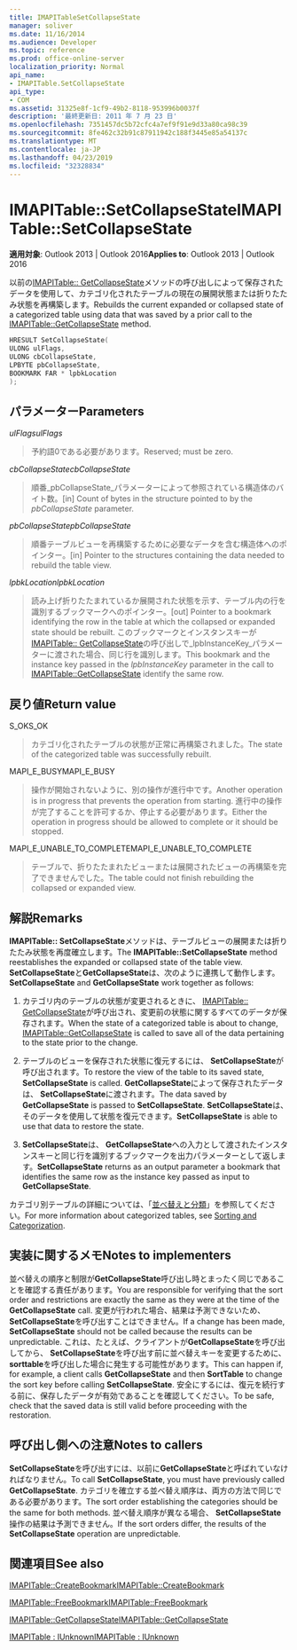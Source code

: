 ```yaml
---
title: IMAPITableSetCollapseState
manager: soliver
ms.date: 11/16/2014
ms.audience: Developer
ms.topic: reference
ms.prod: office-online-server
localization_priority: Normal
api_name:
- IMAPITable.SetCollapseState
api_type:
- COM
ms.assetid: 31325e8f-1cf9-49b2-8118-953996b0037f
description: '最終更新日: 2011 年 7 月 23 日'
ms.openlocfilehash: 7351457dc5b72cfc4a7ef9f91e9d33a80ca98c39
ms.sourcegitcommit: 8fe462c32b91c87911942c188f3445e85a54137c
ms.translationtype: MT
ms.contentlocale: ja-JP
ms.lasthandoff: 04/23/2019
ms.locfileid: "32328834"
---
```

# <a name="imapitablesetcollapsestate"></a><span data-ttu-id="ad7f4-103">IMAPITable::SetCollapseState</span><span class="sxs-lookup"><span data-stu-id="ad7f4-103">IMAPITable::SetCollapseState</span></span>

  
  
<span data-ttu-id="ad7f4-104">**適用対象**: Outlook 2013 | Outlook 2016</span><span class="sxs-lookup"><span data-stu-id="ad7f4-104">**Applies to**: Outlook 2013 | Outlook 2016</span></span> 
  
<span data-ttu-id="ad7f4-105">以前の[IMAPITable:: GetCollapseState](imapitable-getcollapsestate.md)メソッドの呼び出しによって保存されたデータを使用して、カテゴリ化されたテーブルの現在の展開状態または折りたたみ状態を再構築します。</span><span class="sxs-lookup"><span data-stu-id="ad7f4-105">Rebuilds the current expanded or collapsed state of a categorized table using data that was saved by a prior call to the [IMAPITable::GetCollapseState](imapitable-getcollapsestate.md) method.</span></span> 
  
```cpp
HRESULT SetCollapseState(
ULONG ulFlags,
ULONG cbCollapseState,
LPBYTE pbCollapseState,
BOOKMARK FAR * lpbkLocation
);
```

## <a name="parameters"></a><span data-ttu-id="ad7f4-106">パラメーター</span><span class="sxs-lookup"><span data-stu-id="ad7f4-106">Parameters</span></span>

 <span data-ttu-id="ad7f4-107">_ulFlags_</span><span class="sxs-lookup"><span data-stu-id="ad7f4-107">_ulFlags_</span></span>
  
> <span data-ttu-id="ad7f4-108">予約語0である必要があります。</span><span class="sxs-lookup"><span data-stu-id="ad7f4-108">Reserved; must be zero.</span></span>
    
 <span data-ttu-id="ad7f4-109">_cbCollapseState_</span><span class="sxs-lookup"><span data-stu-id="ad7f4-109">_cbCollapseState_</span></span>
  
> <span data-ttu-id="ad7f4-110">順番_pbCollapseState_パラメーターによって参照されている構造体のバイト数。</span><span class="sxs-lookup"><span data-stu-id="ad7f4-110">[in] Count of bytes in the structure pointed to by the  _pbCollapseState_ parameter.</span></span> 
    
 <span data-ttu-id="ad7f4-111">_pbCollapseState_</span><span class="sxs-lookup"><span data-stu-id="ad7f4-111">_pbCollapseState_</span></span>
  
> <span data-ttu-id="ad7f4-112">順番テーブルビューを再構築するために必要なデータを含む構造体へのポインター。</span><span class="sxs-lookup"><span data-stu-id="ad7f4-112">[in] Pointer to the structures containing the data needed to rebuild the table view.</span></span>
    
 <span data-ttu-id="ad7f4-113">_lpbkLocation_</span><span class="sxs-lookup"><span data-stu-id="ad7f4-113">_lpbkLocation_</span></span>
  
> <span data-ttu-id="ad7f4-114">読み上げ折りたたまれているか展開された状態を示す、テーブル内の行を識別するブックマークへのポインター。</span><span class="sxs-lookup"><span data-stu-id="ad7f4-114">[out] Pointer to a bookmark identifying the row in the table at which the collapsed or expanded state should be rebuilt.</span></span> <span data-ttu-id="ad7f4-115">このブックマークとインスタンスキーが[IMAPITable:: GetCollapseState](imapitable-getcollapsestate.md)の呼び出しで_lpbInstanceKey_パラメーターに渡された場合、同じ行を識別します。</span><span class="sxs-lookup"><span data-stu-id="ad7f4-115">This bookmark and the instance key passed in the  _lpbInstanceKey_ parameter in the call to [IMAPITable::GetCollapseState](imapitable-getcollapsestate.md) identify the same row.</span></span> 
    
## <a name="return-value"></a><span data-ttu-id="ad7f4-116">戻り値</span><span class="sxs-lookup"><span data-stu-id="ad7f4-116">Return value</span></span>

<span data-ttu-id="ad7f4-117">S_OK</span><span class="sxs-lookup"><span data-stu-id="ad7f4-117">S_OK</span></span> 
  
> <span data-ttu-id="ad7f4-118">カテゴリ化されたテーブルの状態が正常に再構築されました。</span><span class="sxs-lookup"><span data-stu-id="ad7f4-118">The state of the categorized table was successfully rebuilt.</span></span>
    
<span data-ttu-id="ad7f4-119">MAPI_E_BUSY</span><span class="sxs-lookup"><span data-stu-id="ad7f4-119">MAPI_E_BUSY</span></span> 
  
> <span data-ttu-id="ad7f4-120">操作が開始されないように、別の操作が進行中です。</span><span class="sxs-lookup"><span data-stu-id="ad7f4-120">Another operation is in progress that prevents the operation from starting.</span></span> <span data-ttu-id="ad7f4-121">進行中の操作が完了することを許可するか、停止する必要があります。</span><span class="sxs-lookup"><span data-stu-id="ad7f4-121">Either the operation in progress should be allowed to complete or it should be stopped.</span></span>
    
<span data-ttu-id="ad7f4-122">MAPI_E_UNABLE_TO_COMPLETE</span><span class="sxs-lookup"><span data-stu-id="ad7f4-122">MAPI_E_UNABLE_TO_COMPLETE</span></span> 
  
> <span data-ttu-id="ad7f4-123">テーブルで、折りたたまれたビューまたは展開されたビューの再構築を完了できませんでした。</span><span class="sxs-lookup"><span data-stu-id="ad7f4-123">The table could not finish rebuilding the collapsed or expanded view.</span></span>
    
## <a name="remarks"></a><span data-ttu-id="ad7f4-124">解説</span><span class="sxs-lookup"><span data-stu-id="ad7f4-124">Remarks</span></span>

<span data-ttu-id="ad7f4-125">**IMAPITable:: SetCollapseState**メソッドは、テーブルビューの展開または折りたたみ状態を再度確立します。</span><span class="sxs-lookup"><span data-stu-id="ad7f4-125">The **IMAPITable::SetCollapseState** method reestablishes the expanded or collapsed state of the table view.</span></span> <span data-ttu-id="ad7f4-126">**SetCollapseState**と**GetCollapseState**は、次のように連携して動作します。</span><span class="sxs-lookup"><span data-stu-id="ad7f4-126">**SetCollapseState** and **GetCollapseState** work together as follows:</span></span> 
  
1. <span data-ttu-id="ad7f4-127">カテゴリ内のテーブルの状態が変更されるときに、 [IMAPITable:: GetCollapseState](imapitable-getcollapsestate.md)が呼び出され、変更前の状態に関するすべてのデータが保存されます。</span><span class="sxs-lookup"><span data-stu-id="ad7f4-127">When the state of a categorized table is about to change, [IMAPITable::GetCollapseState](imapitable-getcollapsestate.md) is called to save all of the data pertaining to the state prior to the change.</span></span> 
    
2. <span data-ttu-id="ad7f4-128">テーブルのビューを保存された状態に復元するには、 **SetCollapseState**が呼び出されます。</span><span class="sxs-lookup"><span data-stu-id="ad7f4-128">To restore the view of the table to its saved state, **SetCollapseState** is called.</span></span> <span data-ttu-id="ad7f4-129">**GetCollapseState**によって保存されたデータは、 **SetCollapseState**に渡されます。</span><span class="sxs-lookup"><span data-stu-id="ad7f4-129">The data saved by **GetCollapseState** is passed to **SetCollapseState**.</span></span> <span data-ttu-id="ad7f4-130">**SetCollapseState**は、そのデータを使用して状態を復元できます。</span><span class="sxs-lookup"><span data-stu-id="ad7f4-130">**SetCollapseState** is able to use that data to restore the state.</span></span> 
    
3. <span data-ttu-id="ad7f4-131">**SetCollapseState**は、 **GetCollapseState**への入力として渡されたインスタンスキーと同じ行を識別するブックマークを出力パラメーターとして返します。</span><span class="sxs-lookup"><span data-stu-id="ad7f4-131">**SetCollapseState** returns as an output parameter a bookmark that identifies the same row as the instance key passed as input to **GetCollapseState**.</span></span>
    
<span data-ttu-id="ad7f4-132">カテゴリ別テーブルの詳細については、「[並べ替えと分類](sorting-and-categorization.md)」を参照してください。</span><span class="sxs-lookup"><span data-stu-id="ad7f4-132">For more information about categorized tables, see [Sorting and Categorization](sorting-and-categorization.md).</span></span> 
  
## <a name="notes-to-implementers"></a><span data-ttu-id="ad7f4-133">実装に関するメモ</span><span class="sxs-lookup"><span data-stu-id="ad7f4-133">Notes to implementers</span></span>

<span data-ttu-id="ad7f4-134">並べ替えの順序と制限が**GetCollapseState**呼び出し時とまったく同じであることを確認する責任があります。</span><span class="sxs-lookup"><span data-stu-id="ad7f4-134">You are responsible for verifying that the sort order and restrictions are exactly the same as they were at the time of the **GetCollapseState** call.</span></span> <span data-ttu-id="ad7f4-135">変更が行われた場合、結果は予測できないため、 **SetCollapseState**を呼び出すことはできません。</span><span class="sxs-lookup"><span data-stu-id="ad7f4-135">If a change has been made, **SetCollapseState** should not be called because the results can be unpredictable.</span></span> <span data-ttu-id="ad7f4-136">これは、たとえば、クライアントが**GetCollapseState**を呼び出してから、 **SetCollapseState**を呼び出す前に並べ替えキーを変更するために、 **sorttable**を呼び出した場合に発生する可能性があります。</span><span class="sxs-lookup"><span data-stu-id="ad7f4-136">This can happen if, for example, a client calls **GetCollapseState** and then **SortTable** to change the sort key before calling **SetCollapseState**.</span></span> <span data-ttu-id="ad7f4-137">安全にするには、復元を続行する前に、保存したデータが有効であることを確認してください。</span><span class="sxs-lookup"><span data-stu-id="ad7f4-137">To be safe, check that the saved data is still valid before proceeding with the restoration.</span></span> 
  
## <a name="notes-to-callers"></a><span data-ttu-id="ad7f4-138">呼び出し側への注意</span><span class="sxs-lookup"><span data-stu-id="ad7f4-138">Notes to callers</span></span>

<span data-ttu-id="ad7f4-139">**SetCollapseState**を呼び出すには、以前に**GetCollapseState**と呼ばれていなければなりません。</span><span class="sxs-lookup"><span data-stu-id="ad7f4-139">To call **SetCollapseState**, you must have previously called **GetCollapseState**.</span></span> <span data-ttu-id="ad7f4-140">カテゴリを確立する並べ替え順序は、両方の方法で同じである必要があります。</span><span class="sxs-lookup"><span data-stu-id="ad7f4-140">The sort order establishing the categories should be the same for both methods.</span></span> <span data-ttu-id="ad7f4-141">並べ替え順序が異なる場合、 **SetCollapseState**操作の結果は予測できません。</span><span class="sxs-lookup"><span data-stu-id="ad7f4-141">If the sort orders differ, the results of the **SetCollapseState** operation are unpredictable.</span></span> 
  
## <a name="see-also"></a><span data-ttu-id="ad7f4-142">関連項目</span><span class="sxs-lookup"><span data-stu-id="ad7f4-142">See also</span></span>



[<span data-ttu-id="ad7f4-143">IMAPITable::CreateBookmark</span><span class="sxs-lookup"><span data-stu-id="ad7f4-143">IMAPITable::CreateBookmark</span></span>](imapitable-createbookmark.md)
  
[<span data-ttu-id="ad7f4-144">IMAPITable::FreeBookmark</span><span class="sxs-lookup"><span data-stu-id="ad7f4-144">IMAPITable::FreeBookmark</span></span>](imapitable-freebookmark.md)
  
[<span data-ttu-id="ad7f4-145">IMAPITable::GetCollapseState</span><span class="sxs-lookup"><span data-stu-id="ad7f4-145">IMAPITable::GetCollapseState</span></span>](imapitable-getcollapsestate.md)
  
[<span data-ttu-id="ad7f4-146">IMAPITable : IUnknown</span><span class="sxs-lookup"><span data-stu-id="ad7f4-146">IMAPITable : IUnknown</span></span>](imapitableiunknown.md)

